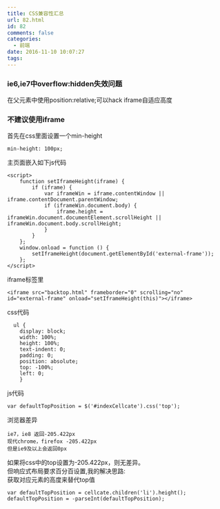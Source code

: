 ```yaml
---
title: CSS兼容性汇总
url: 82.html
id: 82
comments: false
categories:
  - 前端
date: 2016-11-10 10:07:27
tags:
---
```


### ie6,ie7中overflow:hidden失效问题

在父元素中使用position:relative;可以hack iframe自适应高度

### 不建议使用iframe

首先在css里面设置一个min-height

    min-height: 100px;
    

主页面嵌入如下js代码

    <script>
        function setIframeHeight(iframe) {
            if (iframe) {
                var iframeWin = iframe.contentWindow || iframe.contentDocument.parentWindow;
                if (iframeWin.document.body) {
                    iframe.height = iframeWin.document.documentElement.scrollHeight || iframeWin.document.body.scrollHeight;
                }
            }
        };
        window.onload = function () {
            setIframeHeight(document.getElementById('external-frame'));
        };
    </script>
    

iframe标签里

    <iframe src="backtop.html" frameborder="0" scrolling="no" id="external-frame" onload="setIframeHeight(this)"></iframe>
    

css代码

      ul {
        display: block;
        width: 100%;
        height: 100%;
        text-indent: 0;
        padding: 0;
        position: absolute;
        top: -100%;
        left: 0;  
        }
    

js代码

    var defaultTopPosition = $('#indexCellcate').css('top');
    

浏览器差异

    ie7，ie8 返回-205.422px  
    现代chrome，firefox -205.422px  
    但是ie9及以上会返回0px 
    

如果将css中的top设置为-205.422px，则无差异。  
但响应式布局要求百分百设置,我的解决思路:  
获取对应元素的高度来替代top值

    var defaultTopPosition = cellcate.children('li').height();
    defaultTopPosition = -parseInt(defaultTopPosition);